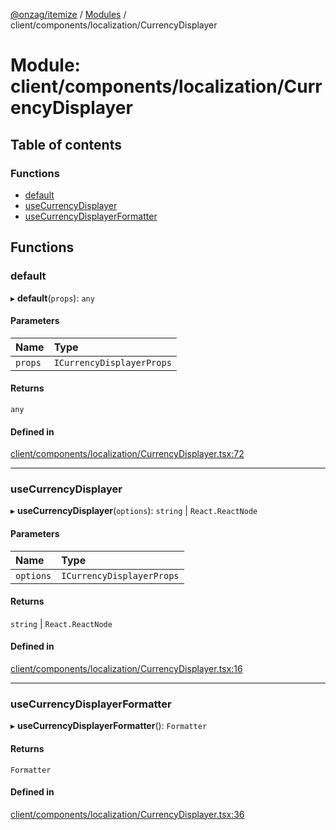 [@onzag/itemize](../README.md) / [Modules](../modules.md) / client/components/localization/CurrencyDisplayer

# Module: client/components/localization/CurrencyDisplayer

## Table of contents

### Functions

- [default](client_components_localization_CurrencyDisplayer.md#default)
- [useCurrencyDisplayer](client_components_localization_CurrencyDisplayer.md#usecurrencydisplayer)
- [useCurrencyDisplayerFormatter](client_components_localization_CurrencyDisplayer.md#usecurrencydisplayerformatter)

## Functions

### default

▸ **default**(`props`): `any`

#### Parameters

| Name | Type |
| :------ | :------ |
| `props` | `ICurrencyDisplayerProps` |

#### Returns

`any`

#### Defined in

[client/components/localization/CurrencyDisplayer.tsx:72](https://github.com/onzag/itemize/blob/59702dd5/client/components/localization/CurrencyDisplayer.tsx#L72)

___

### useCurrencyDisplayer

▸ **useCurrencyDisplayer**(`options`): `string` \| `React.ReactNode`

#### Parameters

| Name | Type |
| :------ | :------ |
| `options` | `ICurrencyDisplayerProps` |

#### Returns

`string` \| `React.ReactNode`

#### Defined in

[client/components/localization/CurrencyDisplayer.tsx:16](https://github.com/onzag/itemize/blob/59702dd5/client/components/localization/CurrencyDisplayer.tsx#L16)

___

### useCurrencyDisplayerFormatter

▸ **useCurrencyDisplayerFormatter**(): `Formatter`

#### Returns

`Formatter`

#### Defined in

[client/components/localization/CurrencyDisplayer.tsx:36](https://github.com/onzag/itemize/blob/59702dd5/client/components/localization/CurrencyDisplayer.tsx#L36)
